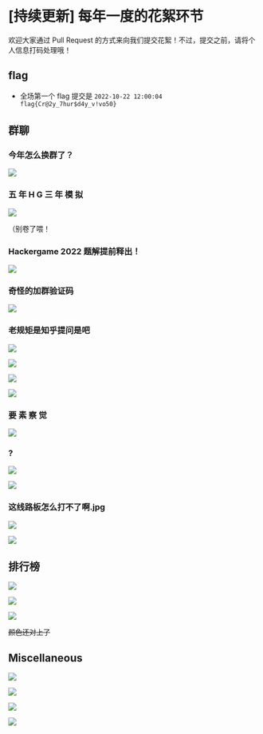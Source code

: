 # [持续更新] 每年一度的花絮环节

欢迎大家通过 Pull Request 的方式来向我们提交花絮！不过，提交之前，请将个人信息打码处理哦！


## flag

* 全场第一个 flag 提交是 `2022-10-22 12:00:04  flag{Cr@2y_7hur$d4y_v!vo50}`

## 群聊

### 今年怎么换群了？

![](files/1.jpg)

### 五 年 H G 三 年 模 拟

![](files/2.jpg)

（别卷了喂！

### Hackergame 2022 题解提前释出！

![](files/19.jpg)

### 奇怪的加群验证码

![](files/3.jpg)

### 老规矩是知乎提问是吧

![](files/4.jpg)

![](files/5.png)

![](files/6.png)

![](files/7.png)
### 要 素 察 觉

![](files/8.png)

### ?

![](files/9.png)

![](files/10.jpg)

### 这线路板怎么打不了啊.jpg

![](files/14.png)

![](files/15.jpg)



## 排行榜

![](files/11.jpg)

![](files/12.jpg)

![](files/13.jpg)

~~颜色还对上了~~

## Miscellaneous

![](files/16.png)

![](files/17.jpg)

![](files/17_1.jpg)

![](files/18.png)

